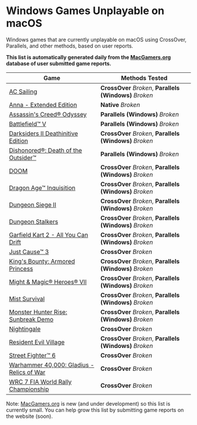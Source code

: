 # Windows Games Unplayable on macOS

Windows games that are currently unplayable on macOS using CrossOver, Parallels, and other methods, based on user
reports.

**This list is automatically generated daily from the [MacGamers.org](https://macgamers.org/) database of user submitted
game reports.**

| Game                                                                                                           | Methods Tested                                           |
|----------------------------------------------------------------------------------------------------------------|----------------------------------------------------------|
| [AC Sailing](https://macgamers.org/games/ac-sailing)                                                           | **CrossOver** *Broken*, **Parallels (Windows)** *Broken* |
| [Anna - Extended Edition](https://macgamers.org/games/anna-extended-edition)                                   | **Native** *Broken*                                      |
| [Assassin's Creed® Odyssey](https://macgamers.org/games/assassins-creed-odyssey)                              | **Parallels (Windows)** *Broken*                         |
| [Battlefield™ V](https://macgamers.org/games/battlefield-v)                                                  | **Parallels (Windows)** *Broken*                         |
| [Darksiders II Deathinitive Edition](https://macgamers.org/games/darksiders-ii-deathinitive-edition)           | **CrossOver** *Broken*, **Parallels (Windows)** *Broken* |
| [Dishonored®: Death of the Outsider™](https://macgamers.org/games/dishonored-death-of-the-outsider)         | **Parallels (Windows)** *Broken*                         |
| [DOOM](https://macgamers.org/games/doom)                                                                       | **CrossOver** *Broken*, **Parallels (Windows)** *Broken* |
| [Dragon Age™ Inquisition](https://macgamers.org/games/dragon-age-inquisition)                                | **CrossOver** *Broken*, **Parallels (Windows)** *Broken* |
| [Dungeon Siege II](https://macgamers.org/games/dungeon-siege-ii)                                               | **CrossOver** *Broken*, **Parallels (Windows)** *Broken* |
| [Dungeon Stalkers](https://macgamers.org/games/dungeon-stalkers)                                               | **CrossOver** *Broken*, **Parallels (Windows)** *Broken* |
| [Garfield Kart 2 - All You Can Drift](https://macgamers.org/games/garfield-kart-2-all-you-can-drift)           | **CrossOver** *Broken*, **Parallels (Windows)** *Broken* |
| [Just Cause™ 3](https://macgamers.org/games/just-cause-3)                                                    | **CrossOver** *Broken*                                   |
| [King's Bounty: Armored Princess](https://macgamers.org/games/kings-bounty-armored-princess)                   | **CrossOver** *Broken*, **Parallels (Windows)** *Broken* |
| [Might & Magic® Heroes® VII](https://macgamers.org/games/might-magic-heroes-vii)                             | **CrossOver** *Broken*, **Parallels (Windows)** *Broken* |
| [Mist Survival](https://macgamers.org/games/mist-survival)                                                     | **CrossOver** *Broken*, **Parallels (Windows)** *Broken* |
| [Monster Hunter Rise: Sunbreak Demo](https://macgamers.org/games/monster-hunter-rise-sunbreak-demo)            | **CrossOver** *Broken*, **Parallels (Windows)** *Broken* |
| [Nightingale](https://macgamers.org/games/nightingale)                                                         | **CrossOver** *Broken*                                   |
| [Resident Evil Village](https://macgamers.org/games/resident-evil-village)                                     | **CrossOver** *Broken*, **Parallels (Windows)** *Broken* |
| [Street Fighter™ 6](https://macgamers.org/games/street-fighter-6)                                            | **CrossOver** *Broken*                                   |
| [Warhammer 40,000: Gladius - Relics of War](https://macgamers.org/games/warhammer-40000-gladius-relics-of-war) | **CrossOver** *Broken*                                   |
| [WRC 7 FIA World Rally Championship](https://macgamers.org/games/wrc-7-fia-world-rally-championship)           | **CrossOver** *Broken*                                   |


Note: [MacGamers.org](https://macgamers.org/) is new (and under development) so this list is currently small. You can
help grow this list by submitting game reports on the website (soon).
